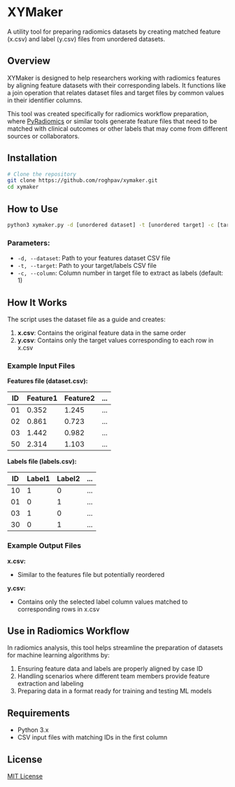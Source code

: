 # XYMaker

A utility tool for preparing radiomics datasets by creating matched feature (x.csv) and label (y.csv) files from unordered datasets.

## Overview

XYMaker is designed to help researchers working with radiomics features by aligning feature datasets with their corresponding labels. It functions like a join operation that relates dataset files and target files by common values in their identifier columns.

This tool was created specifically for radiomics workflow preparation, where [PyRadiomics](https://pyradiomics.readthedocs.io/en/latest/) or similar tools generate feature files that need to be matched with clinical outcomes or other labels that may come from different sources or collaborators.

## Installation

```bash
# Clone the repository
git clone https://github.com/roghpav/xymaker.git
cd xymaker
```

## How to Use

```bash
python3 xymaker.py -d [unordered dataset] -t [unordered target] -c [target file column]
```

### Parameters:

- `-d, --dataset`: Path to your features dataset CSV file
- `-t, --target`: Path to your target/labels CSV file
- `-c, --column`: Column number in target file to extract as labels (default: 1)

## How It Works

The script uses the dataset file as a guide and creates:
1. **x.csv**: Contains the original feature data in the same order
2. **y.csv**: Contains only the target values corresponding to each row in x.csv

### Example Input Files

**Features file (dataset.csv):**

| ID | Feature1 | Feature2 | ... |
|----|----------|----------|-----|
| 01 | 0.352    | 1.245    | ... |
| 02 | 0.861    | 0.723    | ... |
| 03 | 1.442    | 0.982    | ... |
| 50 | 2.314    | 1.103    | ... |

**Labels file (labels.csv):**

| ID | Label1   | Label2   | ... |
|----|----------|----------|-----|
| 10 | 1        | 0        | ... |
| 01 | 0        | 1        | ... |
| 03 | 1        | 0        | ... |
| 30 | 0        | 1        | ... |

### Example Output Files

**x.csv:**
- Similar to the features file but potentially reordered

**y.csv:**
- Contains only the selected label column values matched to corresponding rows in x.csv

## Use in Radiomics Workflow

In radiomics analysis, this tool helps streamline the preparation of datasets for machine learning algorithms by:

1. Ensuring feature data and labels are properly aligned by case ID
2. Handling scenarios where different team members provide feature extraction and labeling
3. Preparing data in a format ready for training and testing ML models

## Requirements

- Python 3.x
- CSV input files with matching IDs in the first column

## License

[MIT License](LICENSE)
